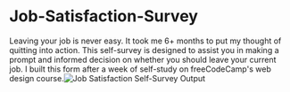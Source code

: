 # Job-Satisfaction-Survey
Leaving your job is never easy. It took me 6+ months to put my thought of quitting into action. 
This self-survey is designed to assist you in making a prompt and informed decision on whether you should leave your current job.
I built this form after a week of self-study on freeCodeCamp's web design course.![Job Satisfaction Self-Survey Output](https://user-images.githubusercontent.com/24996005/216870583-2b81e80c-cf12-4f6c-9979-245fd4be8ca6.png)
